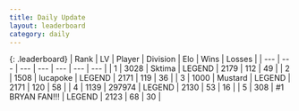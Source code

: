 ```yaml
---
title: Daily Update
layout: leaderboard
category: daily
---
```


{: .leaderboard}
| Rank | LV | Player | Division | Elo | Wins | Losses |
| --- | --- | --- | --- | --- | --- | --- |
| <span data-change="2">1</span> | 3028 | <span title="ID: 353063">Sktima</span> | LEGEND | <span data-change="28">2179</span> | <span data-change="14">112</span> | <span data-change="3">49</span> |
| <span data-change="-1">2</span> | 1508 | <span title="ID: 41925">lucapoke</span> | LEGEND | <span data-change="4">2171</span> | <span data-change="1">119</span> | <span data-change="0">36</span> |
| <span data-change="-1">3</span> | 1000 | <span title="ID: 611082">Mustard</span> | LEGEND | <span data-change="8">2171</span> | <span data-change="7">120</span> | <span data-change="2">58</span> |
| <span data-change="6">4</span> | 1139 | <span title="ID: 544038">297974</span> | LEGEND | <span data-change="26">2130</span> | <span data-change="5">53</span> | <span data-change="1">16</span> |
| <span data-change="2">5</span> | 308 | <span title="ID: 756342">#1 BRYAN FAN!!!</span> | LEGEND | <span data-change="12">2123</span> | <span data-change="2">68</span> | <span data-change="0">30</span> |